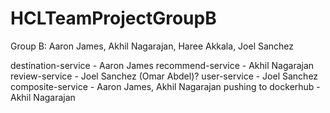 # HCLTeamProjectGroupB
Group B: Aaron James, Akhil Nagarajan, Haree Akkala, Joel Sanchez

destination-service - Aaron James
recommend-service - Akhil Nagarajan
review-service - Joel Sanchez (Omar Abdel)?
user-service - Joel Sanchez
composite-service - Aaron James, Akhil Nagarajan
pushing to dockerhub - Akhil Nagarajan